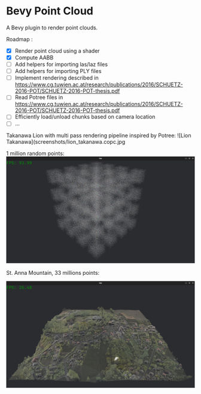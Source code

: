 # Bevy Point Cloud

A Bevy plugin to render point clouds.

Roadmap :

- [x] Render point cloud using a shader
- [x] Compute AABB
- [ ] Add helpers for importing las/laz files 
- [ ] Add helpers for importing PLY files
- [ ] Implement rendering described in https://www.cg.tuwien.ac.at/research/publications/2016/SCHUETZ-2016-POT/SCHUETZ-2016-POT-thesis.pdf 
- [ ] Read Potree files in https://www.cg.tuwien.ac.at/research/publications/2016/SCHUETZ-2016-POT/SCHUETZ-2016-POT-thesis.pdf
- [ ] Efficiently load/unload chunks based on camera location
- [ ] ...

Takanawa Lion with multi pass rendering pipeline inspired by Potree:
![Lion Takanawa](screenshots/lion_takanawa.copc.jpg


1 million random points:
![1 million random points](screenshots/random_points.jpg)

St. Anna Mountain, 33 millions points:

![St. Anna Mountain, 33 millions points](screenshots/G_Sw_Anny.jpg)
